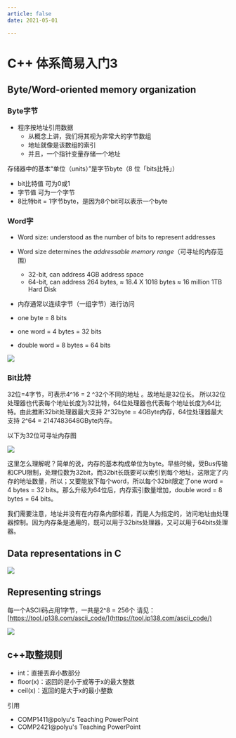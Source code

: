 ```yaml
---
article: false
date: 2021-05-01

---
```


# C++ 体系简易入门3

## Byte/Word-oriented memory organization

### Byte字节

- 程序按地址引用数据
  - 从概念上讲，我们将其视为非常大的字节数组
  - 地址就像是该数组的索引
  - 并且，一个指针变量存储一个地址

存储器中的基本“单位（units）”是字节byte（8 位「bits比特」）

- bit比特值 可为0或1
- 字节值 可为一个字节
- 8比特bit = 1字节byte，是因为8个bit可以表示一个byte

### Word字

- Word size: understood as the number of bits to represent addresses
- Word size determines the *addressable memory range*（可寻址的内存范围）
  - 32-bit, can address 4GB address space
  - 64-bit, can address 264 bytes, ≈ 18.4 X 1018 bytes ≈ 16 million 1TB Hard Disk
- 内存通常以连续字节（一组字节）进行访问

- one byte = 8 bits
- one word = 4 bytes = 32 bits
- double word = 8 bytes = 64 bits

![](https://hssvr01.oss-cn-zhangjiakou.aliyuncs.com/hongshu/file/2021/02/20210204163743709.png)

### Bit比特

32位=4字节，可表示4^16 = 2 ^32个不同的地址 。故地址是32位长。
所以32位处理器也代表每个地址长度为32比特，64位处理器也代表每个地址长度为64比特。由此推断32bit处理器最大支持 2^32byte = 4GByte内存，64位处理器最大支持 2^64 = 2147483648GByte内存。

以下为32位可寻址内存图

![](https://hssvr01.oss-cn-zhangjiakou.aliyuncs.com/hongshu/file/2021/02/20210202091158498.png)

这里怎么理解呢？简单的说，内存的基本构成单位为byte。早些时候，受Bus传输和CPU限制，处理位数为32bit，而32bit长既要可以索引到每个地址，这限定了内存的地址数量，所以；又要能放下每个word，所以每个32bit限定了one word = 4 bytes = 32 bits。那么升级为64位后，内存索引数量增加，double word = 8 bytes = 64 bits。

我们需要注意，地址并没有在内存条内部标着，而是人为指定的，访问地址由处理器控制。因为内存条是通用的，既可以用于32bits处理器，又可以用于64bits处理器。

## Data representations in C

![](https://hssvr01.oss-cn-zhangjiakou.aliyuncs.com/hongshu/file/2021/02/20210204163958956.png)

## Representing strings

每一个ASCII码占用1字节，一共是2^8 = 256个
请见：[https://tool.ip138.com/ascii_code/](https://tool.ip138.com/ascii_code/)

![](https://hssvr01.oss-cn-zhangjiakou.aliyuncs.com/hongshu/file/2021/02/20210204165909178.png)

## c++取整规则

- int：直接丢弃小数部分
- floor(x)：返回的是小于或等于x的最大整数
- ceil(x)：返回的是大于x的最小整数

引用

- COMP1411@polyu\'s Teaching PowerPoint
- COMP2421@polyu\'s Teaching PowerPoint